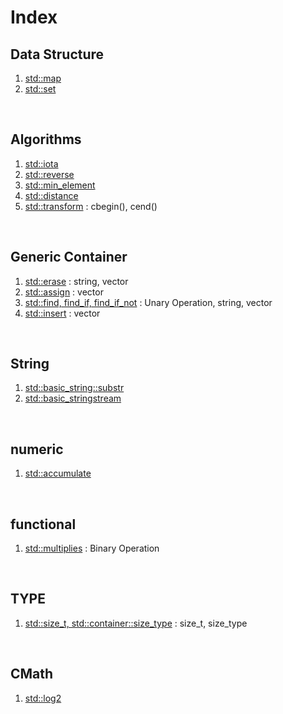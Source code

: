 # Index
## Data Structure
1. [std::map](std_map.md)
2. [std::set](std_set.md)

<br>

## Algorithms
1. [std::iota](std_iota.md)
2. [std::reverse](std_reverse.md)
3. [std::min_element](std_min_element.md)
4. [std::distance](std_distance.md)
5. [std::transform](std_transform.md) : cbegin(), cend()

<br>

## Generic Container
1. [std::erase](std_erase.md) : string, vector
2. [std::assign](std_assign.md) : vector
3. [std::find, find_if, find_if_not](std_find.md) : Unary Operation, string, vector
4. [std::insert](std_insert.md) : vector

<br>

## String
1. [std::basic_string::substr](std_string_substr.md)
2. [std::basic_stringstream](std_stringstream.md)

<br>

## numeric
1. [std::accumulate](std_accumulate.md)

<br>

## functional
1. [std::multiplies](std_multiplies.md) : Binary Operation

<br>

## TYPE
1. [std::size_t, std::container::size_type](std_sizet_sizetype.md) : size_t, size_type

<br>

## CMath
1. [std::log2](std_log2.md)